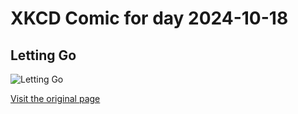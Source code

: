 
# XKCD Comic for day 2024-10-18

## Letting Go

![Letting Go](https://imgs.xkcd.com/comics/letting_go.png "At least I never gave her the root password.")

[Visit the original page](https://xkcd.com/215/)
